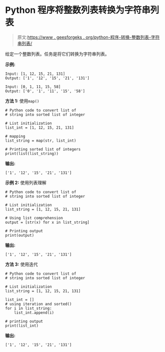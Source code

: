 # Python 程序将整数列表转换为字符串列表

> 原文:[https://www . geesforgeks . org/python-程序-转换-整数列表-字符串列表/](https://www.geeksforgeeks.org/python-program-to-convert-list-of-integer-to-list-of-string/)

给定一个整数列表。任务是将它们转换为字符串列表。

**示例:**

```
Input: [1, 12, 15, 21, 131]
Output: ['1', '12', '15', '21', '131']

Input: [0, 1, 11, 15, 58]
Output: ['0', '1', '11', '15', '58']

```

**方法 1:** 使用`map()`

```
# Python code to convert list of 
# string into sorted list of integer 

# List initialization 
list_int = [1, 12, 15, 21, 131]

# mapping 
list_string = map(str, list_int) 

# Printing sorted list of integers 
print(list(list_string))
```

**输出:**

```
['1', '12', '15', '21', '131']

```

**示例 2:** 使用列表理解

```
# Python code to convert list of  
# string into sorted list of integer 

# List initialization 
list_string = [1, 12, 15, 21, 131]

# Using list comprehension 
output = [str(x) for x in list_string]

# Printing output 
print(output)
```

**输出:**

```
['1', '12', '15', '21', '131']

```

**方法 3:** 使用迭代

```
# Python code to convert list of 
# string into sorted list of integer 

# List initialization 
list_string = [1, 12, 15, 21, 131]

list_int = []
# using iteration and sorted() 
for i in list_string:
    list_int.append(i)

# printing output 
print(list_int) 
```

**输出:**

```
['1', '12', '15', '21', '131']

```